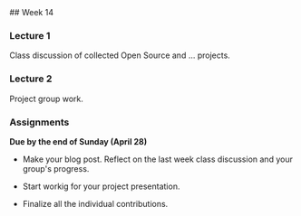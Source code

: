 <div class="week">

<div class="week_heading" markdown="1">
## Week 14
</div>

<div class="column_materials"  markdown="1">

### Lecture 1

Class discussion of collected Open Source and ... projects. 


### Lecture 2

Project group work. 

</div>

<div class="column_assign"  markdown="1">

### Assignments

**Due by the end of Sunday (April 28)**

- Make your blog post. Reflect on the last week class discussion and your group's progress.

- Start workig for your project presentation. 

- Finalize all the individual contributions. 


</div>
</div>

